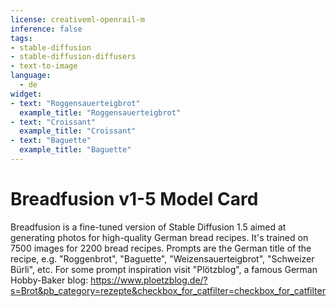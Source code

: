 ```yaml
---
license: creativeml-openrail-m
inference: false
tags:
- stable-diffusion
- stable-diffusion-diffusers
- text-to-image
language:
  - de
widget:
- text: "Roggensauerteigbrot"
  example_title: "Roggensauerteigbrot"
- text: "Croissant"
  example_title: "Croissant"
- text: "Baguette"
  example_title: "Baguette"
---
```


# Breadfusion v1-5 Model Card
Breadfusion is a fine-tuned version of Stable Diffusion 1.5 aimed at generating photos for high-quality German bread recipes. It's trained on 7500 images for 2200 bread recipes.
Prompts are the German title of the recipe, e.g. "Roggenbrot", "Baguette", "Weizensauerteigbrot", "Schweizer Bürli", etc.
For some prompt inspiration visit "Plötzblog", a famous German Hobby-Baker blog: https://www.ploetzblog.de/?s=Brot&pb_category=rezepte&checkbox_for_catfilter=checkbox_for_catfilter